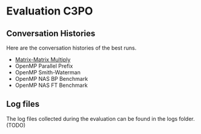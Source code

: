 # Evaluation C3PO

## Conversation Histories

Here are the conversation histories of the best runs.

* [Matrix-Matrix Multiply](./MatrixMultiply.md)
* OpenMP Parallel Prefix
* OpenMP Smith-Waterman
* OpenMP NAS BP Benchmark
* OpenMP NAS FT Benchmark

## Log files

The log files collected during the evaluation can be found in the logs folder. (TODO)
